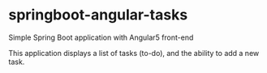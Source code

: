 # springboot-angular-tasks
Simple Spring Boot application with Angular5 front-end

This application displays a list of tasks (to-do), and the ability to add a new task.
